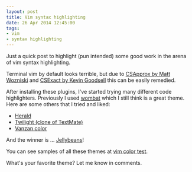 ```yaml
---
layout: post
title: Vim syntax highlighting
date: 26 Apr 2014 12:45:00
tags:
- vim
- syntax highlighting
---
```


Just a quick post to highlight (pun intended) some good work in the arena of vim syntax highlighting.

Terminal vim by default looks terrible, but due to [CSApprox by Matt Wozniski](http://github.com/vim-scripts/CSApprox) and [CSExact by Kevin Goodsell](http://github.com/KevinGoodsell/vim-csexact) this can be easily remedied.

After installing these plugins, I've started trying many different code highlighters. Previously I used [wombat](https://dengmao.wordpress.com/2007/01/22/vim-color-scheme-wombat/) which I still think is a great theme. Here are some others that I tried and liked:

* [Herald](https://h3rald.com/articles/herald-vim-color-scheme/)
* [Twilight (clone of TextMate)](http://www.vim.org/scripts/script.php?script_id=1677)
* [Vanzan color](http://www.vim.org/scripts/script.php?script_id=2504)

And the winner is ... [Jellybeans](https://github.com/nanotech/jellybeans.vim)!

You can see samples of all these themes at [vim color test](http://vimcolorschemetest.googlecode.com/svn/html/index-c.html).

What's your favorite theme? Let me know in comments.
